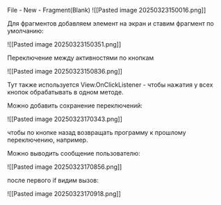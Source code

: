 
File - New - Fragment(Blank)
![[Pasted image 20250323150016.png]]

Для фрагментов добавляем элемент на экран и ставим фрагмент по умолчанию:

![[Pasted image 20250323150351.png]]


Переключение между активностями по кнопкам

![[Pasted image 20250323150836.png]]

Тут также используется View.OnClickListener - чтобы нажатия у всех кнопок обрабатывать в одном методе.

Можно добавить сохранение переключений:

![[Pasted image 20250323170343.png]]

чтобы по кнопке назад возвращать программу к прошлому переключению, например.

Можно выводить сообщение пользователю:

![[Pasted image 20250323170856.png]]

после первого if видим вызов:

![[Pasted image 20250323170918.png]]
